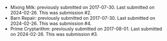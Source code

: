 * Mixing Milk: previously submitted on 2017-07-30. Last submitted on 2024-02-26. This was submission #2.
* Barn Repair: previously submitted on 2017-07-30. Last submitted on 2024-02-26. This was submission #4.
* Prime Cryptarithm: previously submitted on 2017-08-01. Last submitted on 2024-02-26. This was submission #3.
